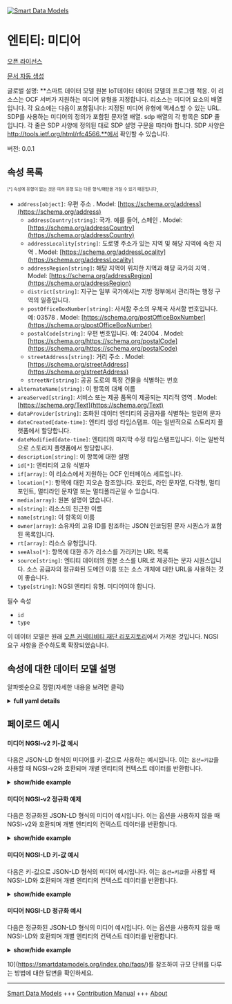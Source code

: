 <!-- 10-Header -->    
[![Smart Data Models](https://smartdatamodels.org/wp-content/uploads/2022/01/SmartDataModels_logo.png "Logo")](https://smartdatamodels.org)    
엔티티: 미디어    
========<!-- /10-Header -->    
<!-- 15-License -->    
[오픈 라이선스](https://github.com/smart-data-models//dataModel.OCF/blob/master/Media/LICENSE.md)    
[문서 자동 생성](https://docs.google.com/presentation/d/e/2PACX-1vTs-Ng5dIAwkg91oTTUdt8ua7woBXhPnwavZ0FxgR8BsAI_Ek3C5q97Nd94HS8KhP-r_quD4H0fgyt3/pub?start=false&loop=false&delayms=3000#slide=id.gb715ace035_0_60)    
<!-- /15-License -->    
<!-- 20-Description -->    
글로벌 설명: **스마트 데이터 모델 원본 IoT데이터 데이터 모델의 프로그램 적응. 이 리소스는 OCF 서버가 지원하는 미디어 유형을 지정합니다. 리소스는 미디어 요소의 배열입니다.  각 요소에는 다음이 포함됩니다:     지정된 미디어 유형에 액세스할 수 있는 URL.     SDP를 사용하는 미디어의 정의가 포함된 문자열 배열.     sdp 배열의 각 항목은 SDP 줄입니다.     각 줄은 SDP 사양에 정의된 대로 SDP 설명 구문을 따라야 합니다. SDP 사양은 http://tools.ietf.org/html/rfc4566.**에서 확인할 수 있습니다.    
버전: 0.0.1    
<!-- /20-Description -->    
<!-- 30-PropertiesList -->    
## 속성 목록    
<sup><sub>[*] 속성에 유형이 없는 것은 여러 유형 또는 다른 형식/패턴을 가질 수 있기 때문입니다</sub></sup>.    
- `address[object]`: 우편 주소  . Model: [https://schema.org/address](https://schema.org/address)	- `addressCountry[string]`: 국가. 예를 들어, 스페인  . Model: [https://schema.org/addressCountry](https://schema.org/addressCountry)    
	- `addressLocality[string]`: 도로명 주소가 있는 지역 및 해당 지역에 속한 지역  . Model: [https://schema.org/addressLocality](https://schema.org/addressLocality)    
	- `addressRegion[string]`: 해당 지역이 위치한 지역과 해당 국가의 지역  . Model: [https://schema.org/addressRegion](https://schema.org/addressRegion)    
	- `district[string]`: 지구는 일부 국가에서는 지방 정부에서 관리하는 행정 구역의 일종입니다.      
	- `postOfficeBoxNumber[string]`: 사서함 주소의 우체국 사서함 번호입니다. 예: 03578  . Model: [https://schema.org/postOfficeBoxNumber](https://schema.org/postOfficeBoxNumber)    
	- `postalCode[string]`: 우편 번호입니다. 예: 24004  . Model: [https://schema.org/https://schema.org/postalCode](https://schema.org/https://schema.org/postalCode)    
	- `streetAddress[string]`: 거리 주소  . Model: [https://schema.org/streetAddress](https://schema.org/streetAddress)    
	- `streetNr[string]`: 공공 도로의 특정 건물을 식별하는 번호      
- `alternateName[string]`: 이 항목의 대체 이름  - `areaServed[string]`: 서비스 또는 제공 품목이 제공되는 지리적 영역  . Model: [https://schema.org/Text](https://schema.org/Text)- `dataProvider[string]`: 조화된 데이터 엔티티의 공급자를 식별하는 일련의 문자  - `dateCreated[date-time]`: 엔티티 생성 타임스탬프. 이는 일반적으로 스토리지 플랫폼에서 할당합니다.  - `dateModified[date-time]`: 엔티티의 마지막 수정 타임스탬프입니다. 이는 일반적으로 스토리지 플랫폼에서 할당합니다.  - `description[string]`: 이 항목에 대한 설명  - `id[*]`: 엔티티의 고유 식별자  - `if[array]`: 이 리소스에서 지원하는 OCF 인터페이스 세트입니다.  - `location[*]`: 항목에 대한 지오숀 참조입니다. 포인트, 라인 문자열, 다각형, 멀티포인트, 멀티라인 문자열 또는 멀티폴리곤일 수 있습니다.  - `media[array]`: 원본 설명이 없습니다.  - `n[string]`: 리소스의 친근한 이름  - `name[string]`: 이 항목의 이름  - `owner[array]`: 소유자의 고유 ID를 참조하는 JSON 인코딩된 문자 시퀀스가 포함된 목록입니다.  - `rt[array]`: 리소스 유형입니다.  - `seeAlso[*]`: 항목에 대한 추가 리소스를 가리키는 URL 목록  - `source[string]`: 엔티티 데이터의 원본 소스를 URL로 제공하는 문자 시퀀스입니다. 소스 공급자의 정규화된 도메인 이름 또는 소스 개체에 대한 URL을 사용하는 것이 좋습니다.  - `type[string]`: NGSI 엔티티 유형. 미디어여야 합니다.  <!-- /30-PropertiesList -->    
<!-- 35-RequiredProperties -->    
필수 속성    
- `id`  - `type`  <!-- /35-RequiredProperties -->    
<!-- 40-RequiredProperties -->    
이 데이터 모델은 원래 [오픈 커넥티비티 재단 리포지토리](https://github.com/openconnectivityfoundation/IoTDataModels)에서 가져온 것입니다. NGSI 요구 사항을 준수하도록 확장되었습니다.    
<!-- /40-RequiredProperties -->    
<!-- 50-DataModelHeader -->    
## 속성에 대한 데이터 모델 설명    
알파벳순으로 정렬(자세한 내용을 보려면 클릭)    
<!-- /50-DataModelHeader -->    
<!-- 60-ModelYaml -->    
<details><summary><strong>full yaml details</strong></summary>      
```yaml    
Media:      
  description: 'Smart Data Models Program adaptation of the original IoTData data Models. This Resource specifies the media types that an OCF Server supports. The resource is an array of media elements.  Each element contains:     A URL at which the specified media type can be accessed.     A string array containing the definition of the media using SDP.     Each entry in the sdp array is an SDP line.     Each line shall follow the SDP description syntax as defined in the SDP specification. The SDP specification can be found at http://tools.ietf.org/html/rfc4566.'      
  properties:      
    address:      
      description: The mailing address      
      properties:      
        addressCountry:      
          description: 'The country. For example, Spain'      
          type: string      
          x-ngsi:      
            model: https://schema.org/addressCountry      
            type: Property      
        addressLocality:      
          description: 'The locality in which the street address is, and which is in the region'      
          type: string      
          x-ngsi:      
            model: https://schema.org/addressLocality      
            type: Property      
        addressRegion:      
          description: 'The region in which the locality is, and which is in the country'      
          type: string      
          x-ngsi:      
            model: https://schema.org/addressRegion      
            type: Property      
        district:      
          description: 'A district is a type of administrative division that, in some countries, is managed by the local government'      
          type: string      
          x-ngsi:      
            type: Property      
        postOfficeBoxNumber:      
          description: 'The post office box number for PO box addresses. For example, 03578'      
          type: string      
          x-ngsi:      
            model: https://schema.org/postOfficeBoxNumber      
            type: Property      
        postalCode:      
          description: 'The postal code. For example, 24004'      
          type: string      
          x-ngsi:      
            model: https://schema.org/https://schema.org/postalCode      
            type: Property      
        streetAddress:      
          description: The street address      
          type: string      
          x-ngsi:      
            model: https://schema.org/streetAddress      
            type: Property      
        streetNr:      
          description: Number identifying a specific property on a public street      
          type: string      
          x-ngsi:      
            type: Property      
      type: object      
      x-ngsi:      
        model: https://schema.org/address      
        type: Property      
    alternateName:      
      description: An alternative name for this item      
      type: string      
      x-ngsi:      
        type: Property      
    areaServed:      
      description: The geographic area where a service or offered item is provided      
      type: string      
      x-ngsi:      
        model: https://schema.org/Text      
        type: Property      
    dataProvider:      
      description: A sequence of characters identifying the provider of the harmonised data entity      
      type: string      
      x-ngsi:      
        type: Property      
    dateCreated:      
      description: Entity creation timestamp. This will usually be allocated by the storage platform      
      format: date-time      
      type: string      
      x-ngsi:      
        type: Property      
    dateModified:      
      description: Timestamp of the last modification of the entity. This will usually be allocated by the storage platform      
      format: date-time      
      type: string      
      x-ngsi:      
        type: Property      
    description:      
      description: A description of this item      
      type: string      
      x-ngsi:      
        type: Property      
    id:      
      anyOf:      
        - description: Identifier format of any NGSI entity      
          maxLength: 256      
          minLength: 1      
          pattern: ^[\w\-\.\{\}\$\+\*\[\]`|~^@!,:\\]+$      
          type: string      
          x-ngsi:      
            type: Property      
        - description: Identifier format of any NGSI entity      
          format: uri      
          type: string      
          x-ngsi:      
            type: Property      
      description: Unique identifier of the entity      
      x-ngsi:      
        type: Property      
    if:      
      description: The OCF Interface set supported by this Resource.      
      items:      
        enum:      
          - oic.if.a      
          - oic.if.s      
          - oic.if.baseline      
        type: string      
      minItems: 2      
      readOnly: true      
      type: array      
      uniqueItems: true      
      x-ngsi:      
        type: Property      
    location:      
      description: 'Geojson reference to the item. It can be Point, LineString, Polygon, MultiPoint, MultiLineString or MultiPolygon'      
      oneOf:      
        - description: Geojson reference to the item. Point      
          properties:      
            bbox:      
              items:      
                type: number      
              minItems: 4      
              type: array      
            coordinates:      
              items:      
                type: number      
              minItems: 2      
              type: array      
            type:      
              enum:      
                - Point      
              type: string      
          required:      
            - type      
            - coordinates      
          title: GeoJSON Point      
          type: object      
          x-ngsi:      
            type: GeoProperty      
        - description: Geojson reference to the item. LineString      
          properties:      
            bbox:      
              items:      
                type: number      
              minItems: 4      
              type: array      
            coordinates:      
              items:      
                items:      
                  type: number      
                minItems: 2      
                type: array      
              minItems: 2      
              type: array      
            type:      
              enum:      
                - LineString      
              type: string      
          required:      
            - type      
            - coordinates      
          title: GeoJSON LineString      
          type: object      
          x-ngsi:      
            type: GeoProperty      
        - description: Geojson reference to the item. Polygon      
          properties:      
            bbox:      
              items:      
                type: number      
              minItems: 4      
              type: array      
            coordinates:      
              items:      
                items:      
                  items:      
                    type: number      
                  minItems: 2      
                  type: array      
                minItems: 4      
                type: array      
              type: array      
            type:      
              enum:      
                - Polygon      
              type: string      
          required:      
            - type      
            - coordinates      
          title: GeoJSON Polygon      
          type: object      
          x-ngsi:      
            type: GeoProperty      
        - description: Geojson reference to the item. MultiPoint      
          properties:      
            bbox:      
              items:      
                type: number      
              minItems: 4      
              type: array      
            coordinates:      
              items:      
                items:      
                  type: number      
                minItems: 2      
                type: array      
              type: array      
            type:      
              enum:      
                - MultiPoint      
              type: string      
          required:      
            - type      
            - coordinates      
          title: GeoJSON MultiPoint      
          type: object      
          x-ngsi:      
            type: GeoProperty      
        - description: Geojson reference to the item. MultiLineString      
          properties:      
            bbox:      
              items:      
                type: number      
              minItems: 4      
              type: array      
            coordinates:      
              items:      
                items:      
                  items:      
                    type: number      
                  minItems: 2      
                  type: array      
                minItems: 2      
                type: array      
              type: array      
            type:      
              enum:      
                - MultiLineString      
              type: string      
          required:      
            - type      
            - coordinates      
          title: GeoJSON MultiLineString      
          type: object      
          x-ngsi:      
            type: GeoProperty      
        - description: Geojson reference to the item. MultiLineString      
          properties:      
            bbox:      
              items:      
                type: number      
              minItems: 4      
              type: array      
            coordinates:      
              items:      
                items:      
                  items:      
                    items:      
                      type: number      
                    minItems: 2      
                    type: array      
                  minItems: 4      
                  type: array      
                type: array      
              type: array      
            type:      
              enum:      
                - MultiPolygon      
              type: string      
          required:      
            - type      
            - coordinates      
          title: GeoJSON MultiPolygon      
          type: object      
          x-ngsi:      
            type: GeoProperty      
      x-ngsi:      
        type: GeoProperty      
    media:      
      description: No original description was available      
      items:      
        properties:      
          sdp:      
            description: 'The array of strings, one per SDP line.'      
            items:      
              description: SDP media or attribute line      
              type: string      
            type: array      
          url:      
            description: The url for the media instance.      
            type: string      
        type: object      
      type: array      
      x-ngsi:      
        type: Property      
    n:      
      description: Friendly name of the Resource      
      maxLength: 64      
      readOnly: true      
      type: string      
      x-ngsi:      
        type: Property      
    name:      
      description: The name of this item      
      type: string      
      x-ngsi:      
        type: Property      
    owner:      
      description: A List containing a JSON encoded sequence of characters referencing the unique Ids of the owner(s)      
      items:      
        anyOf:      
          - description: Identifier format of any NGSI entity      
            maxLength: 256      
            minLength: 1      
            pattern: ^[\w\-\.\{\}\$\+\*\[\]`|~^@!,:\\]+$      
            type: string      
            x-ngsi:      
              type: Property      
          - description: Identifier format of any NGSI entity      
            format: uri      
            type: string      
            x-ngsi:      
              type: Property      
        description: Unique identifier of the entity      
        x-ngsi:      
          type: Property      
      type: array      
      x-ngsi:      
        type: Property      
    rt:      
      description: The Resource Type.      
      items:      
        enum:      
          - oic.r.media      
        maxLength: 64      
        type: string      
      minItems: 1      
      readOnly: true      
      type: array      
      uniqueItems: true      
      x-ngsi:      
        type: Property      
    seeAlso:      
      description: list of uri pointing to additional resources about the item      
      oneOf:      
        - items:      
            format: uri      
            type: string      
          minItems: 1      
          type: array      
        - format: uri      
          type: string      
      x-ngsi:      
        type: Property      
    source:      
      description: 'A sequence of characters giving the original source of the entity data as a URL. Recommended to be the fully qualified domain name of the source provider, or the URL to the source object'      
      type: string      
      x-ngsi:      
        type: Property      
    type:      
      description: NGSI entity type. It has to be Media      
      enum:      
        - Media      
      type: string      
      x-ngsi:      
        type: Property      
  required:      
    - id      
    - type      
  type: object      
  x-derived-from: https://github.com/OpenInterConnect/IoTDataModels/blob/master/MediaResURI.swagger.json      
  x-disclaimer: 'Redistribution and use in source and binary forms, with or without modification, are permitted  provided that the license conditions are met. Copyleft (c) 2022 Contributors to Smart Data Models Program'      
  x-license-url: https://github.com/smart-data-models/dataModel.OCF/blob/master/Media/LICENSE.md      
  x-model-schema: https://smart-data-models.github.io/dataModel.IoTDataModels/Media/schema.json      
  x-model-tags: OCF      
  x-version: 0.0.1      
```    
</details>      
<!-- /60-ModelYaml -->    
<!-- 70-MiddleNotes -->    
<!-- /70-MiddleNotes -->    
<!-- 80-Examples -->    
## 페이로드 예시    
#### 미디어 NGSI-v2 키-값 예시    
다음은 JSON-LD 형식의 미디어를 키-값으로 사용하는 예시입니다. 이는 `옵션=키값`을 사용할 때 NGSI-v2와 호환되며 개별 엔티티의 컨텍스트 데이터를 반환합니다.    
<details><summary><strong>show/hide example</strong></summary>      
```json  
{  
  "id": "urn:ngsi-ld:Media:id:KMUP:25040035",  
  "dateCreated": "2021-04-11T05:34:39Z",  
  "dateModified": "1982-02-12T20:54:43Z",  
  "source": "Shoulder bad yet five. Character church certainly activity fire.",  
  "name": "Science treat support arm identify t",  
  "alternateName": "Same never character you bank thank capital. Tough point force blood.",  
  "description": "Point woman open similar indicate available. National score thousand future discuss create. Development woman authority sea tell.",  
  "dataProvider": "Stand good claim economy think remember. Arm water have consider Mrs.",  
  "owner": [  
    "urn:ngsi-ld:Media:items:ZEFZ:21408276",  
    "urn:ngsi-ld:Media:items:OOXY:12879420"  
  ],  
  "seeAlso": [  
    "urn:ngsi-ld:Media:items:CBWT:71662128"  
  ],  
  "location": {  
    "type": "Point",  
    "coordinates": [  
      -9.1899865,  
      -8.895685  
    ]  
  },  
  "address": {  
    "streetAddress": "Music why game however recently big. South half most three situation. Blood side without policy case upon nearly imagine.",  
    "addressLocality": "Star key over. Floor parent here part tax everybody sometimes. Worry next concern try receive almost.",  
    "addressRegion": "Return ask prove within. Back budget manager know their treat month. La",  
    "addressCountry": "Air job pull.",  
    "postalCode": "Red number kind defense conference kitchen. Ok receive ago listen.",  
    "postOfficeBoxNumber": "Through wall include again. Yet manager of low.",  
    "streetNr": "At feeling oil purpose agent. Most similar available mouth position. Approach significant plant already ten receive employee yard.",  
    "district": "Society various view "  
  },  
  "areaServed": "Six political phone grow dream. Inside enjoy total near appear market catch certainly.",  
  "rt": [  
    "oic.r.media"  
  ],  
  "media": [  
    {  
      "sdp": [  
        "Half item our nor past. Success soldier reveal surface. Be by few ",  
        "Billion box set song production hard those dinner. Prove end author plan unit finally."  
      ],  
      "url": "History couple Republican us right perhaps none. Last position concern. Either along me bit loss."  
    },  
    {  
      "sdp": [  
        "Authorit",  
        "Continue figure project quickly church."  
      ],  
      "url": "Thank quickly education only rate usually hot. Door century range drug bank myself. Customer must interesting build pick collection."  
    }  
  ],  
  "n": "Value impro",  
  "if": [  
    "oic.if.baseline",  
    "oic.if.s"  
  ],  
  "type": "Media"  
}  
```  
</details>    
#### 미디어 NGSI-v2 정규화 예제    
다음은 정규화된 JSON-LD 형식의 미디어 예시입니다. 이는 옵션을 사용하지 않을 때 NGSI-v2와 호환되며 개별 엔티티의 컨텍스트 데이터를 반환합니다.    
<details><summary><strong>show/hide example</strong></summary>      
```json  
{  
  "id": "urn:ngsi-ld:Media:id:KMUP:25040035",  
  "dateCreated": {  
    "type": "DateTime",  
    "value": "2021-04-11T05:34:39Z"  
  },  
  "dateModified": {  
    "type": "DateTime",  
    "value": "1982-02-12T20:54:43Z"  
  },  
  "source": {  
    "type": "Text",  
    "value": "Shoulder bad yet five. Character church certainly activity fire."  
  },  
  "name": {  
    "type": "Text",  
    "value": "Science treat support arm identify t"  
  },  
  "alternateName": {  
    "type": "Text",  
    "value": "Same never character you bank thank capital. Tough point force blood."  
  },  
  "description": {  
    "type": "Text",  
    "value": "Point woman open similar indicate available. National score thousand future discuss create. Development woman authority sea tell."  
  },  
  "dataProvider": {  
    "type": "Text",  
    "value": "Stand good claim economy think remember. Arm water have consider Mrs."  
  },  
  "owner": {  
    "type": "StructuredValue",  
    "value": [  
      "urn:ngsi-ld:Media:items:ZEFZ:21408276",  
      "urn:ngsi-ld:Media:items:OOXY:12879420"  
    ]  
  },  
  "seeAlso": {  
    "type": "StructuredValue",  
    "value": [  
      "urn:ngsi-ld:Media:items:CBWT:71662128"  
    ]  
  },  
  "location": {  
    "type": "geo:json",  
    "value": {  
      "type": "Point",  
      "coordinates": [  
        -9.1899865,  
        -8.895685  
      ]  
    }  
  },  
  "address": {  
    "type": "StructuredValue",  
    "value": {  
      "streetAddress": "Music why game however recently big. South half most three situation. Blood side without policy case upon nearly imagine.",  
      "addressLocality": "Star key over. Floor parent here part tax everybody sometimes. Worry next concern try receive almost.",  
      "addressRegion": "Return ask prove within. Back budget manager know their treat month. La",  
      "addressCountry": "Air job pull.",  
      "postalCode": "Red number kind defense conference kitchen. Ok receive ago listen.",  
      "postOfficeBoxNumber": "Through wall include again. Yet manager of low.",  
      "streetNr": "At feeling oil purpose agent. Most similar available mouth position. Approach significant plant already ten receive employee yard.",  
      "district": "Society various view "  
    }  
  },  
  "areaServed": {  
    "type": "Text",  
    "value": "Six political phone grow dream. Inside enjoy total near appear market catch certainly."  
  },  
  "rt": {  
    "type": "StructuredValue",  
    "value": [  
      "oic.r.media"  
    ]  
  },  
  "media": {  
    "type": "StructuredValue",  
    "value": [  
      {  
        "sdp": [  
          "Half item our nor past. Success soldier reveal surface. Be by few ",  
          "Billion box set song production hard those dinner. Prove end author plan unit finally."  
        ],  
        "url": "History couple Republican us right perhaps none. Last position concern. Either along me bit loss."  
      },  
      {  
        "sdp": [  
          "Authorit",  
          "Continue figure project quickly church."  
        ],  
        "url": "Thank quickly education only rate usually hot. Door century range drug bank myself. Customer must interesting build pick collection."  
      }  
    ]  
  },  
  "n": {  
    "type": "Text",  
    "value": "Value impro"  
  },  
  "if": {  
    "type": "StructuredValue",  
    "value": [  
      "oic.if.baseline",  
      "oic.if.s"  
    ]  
  },  
  "type": "Media"  
}  
```  
</details>    
#### 미디어 NGSI-LD 키-값 예시    
다음은 키-값으로 JSON-LD 형식의 미디어 예시입니다. 이는 `옵션=키값`을 사용할 때 NGSI-LD와 호환되며 개별 엔티티의 컨텍스트 데이터를 반환합니다.    
<details><summary><strong>show/hide example</strong></summary>      
```json  
{  
  "id": "urn:ngsi-ld:Media:id:KMUP:25040035",  
  "dateCreated": "2021-04-11T05:34:39Z",  
  "dateModified": "1982-02-12T20:54:43Z",  
  "source": "Shoulder bad yet five. Character church certainly activity fire.",  
  "name": "Science treat support arm identify t",  
  "alternateName": "Same never character you bank thank capital. Tough point force blood.",  
  "description": "Point woman open similar indicate available. National score thousand future discuss create. Development woman authority sea tell.",  
  "dataProvider": "Stand good claim economy think remember. Arm water have consider Mrs.",  
  "owner": [  
    "urn:ngsi-ld:Media:items:ZEFZ:21408276",  
    "urn:ngsi-ld:Media:items:OOXY:12879420"  
  ],  
  "seeAlso": [  
    "urn:ngsi-ld:Media:items:CBWT:71662128"  
  ],  
  "location": {  
    "type": "Point",  
    "coordinates": [  
      -9.1899865,  
      -8.895685  
    ]  
  },  
  "address": {  
    "streetAddress": "Music why game however recently big. South half most three situation. Blood side without policy case upon nearly imagine.",  
    "addressLocality": "Star key over. Floor parent here part tax everybody sometimes. Worry next concern try receive almost.",  
    "addressRegion": "Return ask prove within. Back budget manager know their treat month. La",  
    "addressCountry": "Air job pull.",  
    "postalCode": "Red number kind defense conference kitchen. Ok receive ago listen.",  
    "postOfficeBoxNumber": "Through wall include again. Yet manager of low.",  
    "streetNr": "At feeling oil purpose agent. Most similar available mouth position. Approach significant plant already ten receive employee yard.",  
    "district": "Society various view "  
  },  
  "areaServed": "Six political phone grow dream. Inside enjoy total near appear market catch certainly.",  
  "rt": [  
    "oic.r.media"  
  ],  
  "media": [  
    {  
      "sdp": [  
        "Half item our nor past. Success soldier reveal surface. Be by few ",  
        "Billion box set song production hard those dinner. Prove end author plan unit finally."  
      ],  
      "url": "History couple Republican us right perhaps none. Last position concern. Either along me bit loss."  
    },  
    {  
      "sdp": [  
        "Authorit",  
        "Continue figure project quickly church."  
      ],  
      "url": "Thank quickly education only rate usually hot. Door century range drug bank myself. Customer must interesting build pick collection."  
    }  
  ],  
  "n": "Value impro",  
  "if": [  
    "oic.if.baseline",  
    "oic.if.s"  
  ],  
  "type": "Media",  
  "@context": [  
    "https://smartdatamodels.org/context.jsonld"  
  ]  
}  
```  
</details>    
#### 미디어 NGSI-LD 정규화 예시    
다음은 정규화된 JSON-LD 형식의 미디어 예시입니다. 이는 옵션을 사용하지 않을 때 NGSI-LD와 호환되며 개별 엔티티의 컨텍스트 데이터를 반환합니다.    
<details><summary><strong>show/hide example</strong></summary>      
```json  
{  
    "id": "urn:ngsi-ld:Media:id:KMUP:25040035",  
    "dateCreated": {  
        "type": "Property",  
        "value": {  
            "@type": "DateTime",  
            "@value": "2021-04-11T05:34:39Z"  
        }  
    },  
    "dateModified": {  
        "type": "Property",  
        "value": {  
            "@type": "DateTime",  
            "@value": "1982-02-12T20:54:43Z"  
        }  
    },  
    "source": {  
        "type": "Property",  
        "value": "Shoulder bad yet five. Character church certainly activity fire."  
    },  
    "name": {  
        "type": "Property",  
        "value": "Science treat support arm identify t"  
    },  
    "alternateName": {  
        "type": "Property",  
        "value": "Same never character you bank thank capital. Tough point force blood."  
    },  
    "description": {  
        "type": "Property",  
        "value": "Point woman open similar indicate available. National score thousand future discuss create. Development woman authority sea tell."  
    },  
    "dataProvider": {  
        "type": "Property",  
        "value": "Stand good claim economy think remember. Arm water have consider Mrs."  
    },  
    "owner": {  
        "type": "Property",  
        "value": [  
            "urn:ngsi-ld:Media:items:ZEFZ:21408276",  
            "urn:ngsi-ld:Media:items:OOXY:12879420"  
        ]  
    },  
    "seeAlso": {  
        "type": "Property",  
        "value": [  
            "urn:ngsi-ld:Media:items:CBWT:71662128"  
        ]  
    },  
    "location": {  
        "type": "GeoProperty",  
        "value": {  
            "type": "Point",  
            "coordinates": [  
                -9.1899865,  
                -8.895685  
            ]  
        }  
    },  
    "address": {  
        "type": "Property",  
        "value": {  
            "streetAddress": "Music why game however recently big. South half most three situation. Blood side without policy case upon nearly imagine.",  
            "addressLocality": "Star key over. Floor parent here part tax everybody sometimes. Worry next concern try receive almost.",  
            "addressRegion": "Return ask prove within. Back budget manager know their treat month. La",  
            "addressCountry": "Air job pull.",  
            "postalCode": "Red number kind defense conference kitchen. Ok receive ago listen.",  
            "postOfficeBoxNumber": "Through wall include again. Yet manager of low.",  
            "streetNr": "At feeling oil purpose agent. Most similar available mouth position. Approach significant plant already ten receive employee yard.",  
            "district": "Society various view "  
        }  
    },  
    "areaServed": {  
        "type": "Property",  
        "value": "Six political phone grow dream. Inside enjoy total near appear market catch certainly."  
    },  
    "rt": {  
        "type": "Property",  
        "value": [  
            "oic.r.media"  
        ]  
    },  
    "media": {  
        "type": "Property",  
        "value": [  
            {  
                "sdp": [  
                    "Half item our nor past. Success soldier reveal surface. Be by few ",  
                    "Billion box set song production hard those dinner. Prove end author plan unit finally."  
                ],  
                "url": "History couple Republican us right perhaps none. Last position concern. Either along me bit loss."  
            },  
            {  
                "sdp": [  
                    "Authorit",  
                    "Continue figure project quickly church."  
                ],  
                "url": "Thank quickly education only rate usually hot. Door century range drug bank myself. Customer must interesting build pick collection."  
            }  
        ]  
    },  
    "n": {  
        "type": "Property",  
        "value": "Value impro"  
    },  
    "if": {  
        "type": "Property",  
        "value": [  
            "oic.if.baseline",  
            "oic.if.s"  
        ]  
    },  
    "type": "Media",  
    "@context": [  
        "https://smartdatamodels.org/context.jsonld"  
    ]  
}  
```  
</details><!-- /80-Examples -->    
<!-- 90-FooterNotes -->    
<!-- /90-FooterNotes -->    
<!-- 95-Units -->    
10](https://smartdatamodels.org/index.php/faqs/)를 참조하여 규모 단위를 다루는 방법에 대한 답변을 확인하세요.    
<!-- /95-Units -->    
<!-- 97-LastFooter -->    
---    
[Smart Data Models](https://smartdatamodels.org) +++ [Contribution Manual](https://bit.ly/contribution_manual) +++ [About](https://bit.ly/Introduction_SDM)<!-- /97-LastFooter -->    
